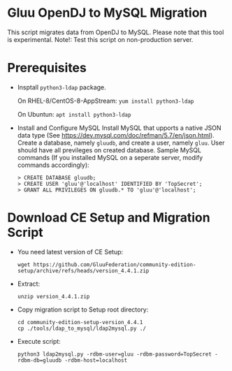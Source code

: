 # Gluu OpenDJ to MySQL Migration

This script migrates data from OpenDJ to MySQL. Please note that this tool is experimental.
Note!: Test this script on non-production server.

# Prerequisites

* Insptall `python3-ldap` package.

  On RHEL-8/CentOS-8-AppStream: `yum install python3-ldap`
  
  On Ubuntun: `apt install python3-ldap`

* Install and Configure MySQL
  Install MySQL that upports a native JSON data type (See https://dev.mysql.com/doc/refman/5.7/en/json.html).
  Create a database, namely `gluudb`, and create
  a user, namely `gluu`. User should have all previleges on created database. Sample MySQL commands 
  (If you installed MySQL on a seperate server, modify commands accordingly):

  ```
  > CREATE DATABASE gluudb;
  > CREATE USER 'gluu'@'localhost' IDENTIFIED BY 'TopSecret';
  > GRANT ALL PRIVILEGES ON gluudb.* TO 'gluu'@'localhost';
  ```

# Download CE Setup and Migration Script

  - You need latest version of CE Setup:
    ```
    wget https://github.com/GluuFederation/community-edition-setup/archive/refs/heads/version_4.4.1.zip
    ```
  
  - Extract:
    ```
    unzip version_4.4.1.zip
    ```
  
  - Copy migration script to Setup root directory:
    ```
    cd community-edition-setup-version_4.4.1
    cp ./tools/ldap_to_mysql/ldap2mysql.py ./
    ```
  
  - Execute script:
    ```
    python3 ldap2mysql.py -rdbm-user=gluu -rdbm-password=TopSecret -rdbm-db=gluudb -rdbm-host=localhost
    ```
